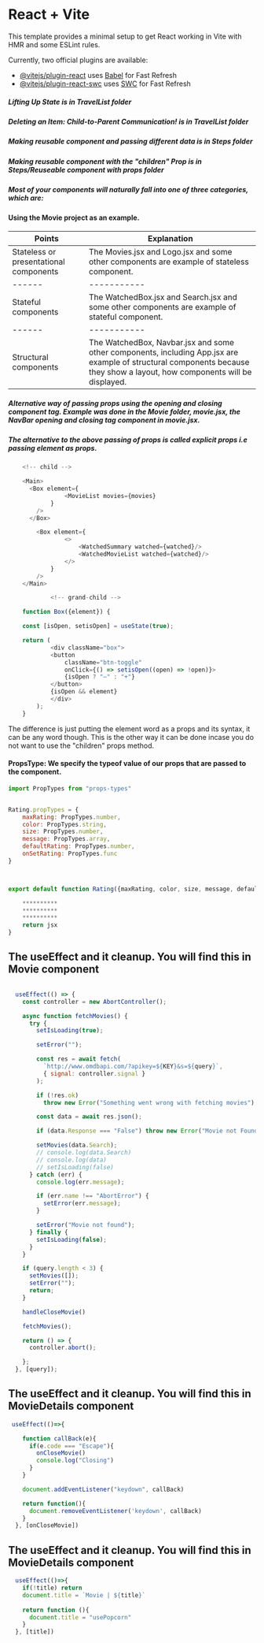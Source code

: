 # React + Vite

This template provides a minimal setup to get React working in Vite with HMR and some ESLint rules.

Currently, two official plugins are available:

- [@vitejs/plugin-react](https://github.com/vitejs/vite-plugin-react/blob/main/packages/plugin-react/README.md) uses [Babel](https://babeljs.io/) for Fast Refresh
- [@vitejs/plugin-react-swc](https://github.com/vitejs/vite-plugin-react-swc) uses [SWC](https://swc.rs/) for Fast Refresh

##### Lifting Up State is in TravelList folder

##### Deleting an Item: Child-to-Parent Communication! is in TravelList folder

##### Making reusable component and passing different data is in Steps folder

##### Making reusable component with the "children" Prop is in Steps/Reuseable component with props folder

##### Most of your components will naturally fall into one of three categories, which are:

#### Using the Movie project as an example.

| Points | Explanation |
| ------ | ----------- |
| Stateless or presentational components | The Movies.jsx and Logo.jsx and some other components are example of stateless component. |
| ------ | ----------- |
| Stateful components | The WatchedBox.jsx and Search.jsx and some other components are example of stateful component. |
| ------ | ----------- |
| Structural components |The WatchedBox, Navbar.jsx and some other components, including App.jsx are example of structural components because they show a layout, how components will be displayed. |

##### Alternative way of passing props using the opening and closing component tag. Example was done in the Movie folder, movie.jsx, the NavBar opening and closing tag component in movie.jsx.

##### The alternative to the above passing of props is called explicit props i.e passing element as props.

``` js
	<!-- child -->

    <Main>
      <Box element={
				<MovieList movies={movies} 
			}
		/>
      </Box>

      	<Box element={
				<>
					<WatchedSummary watched={watched}/>
					<WatchedMovieList watched={watched}/>
				</>
			}
		/>
    </Main>

```

``` js
			<!-- grand-child -->

	function Box({element}) {

	const [isOpen, setisOpen] = useState(true);

	return (
			<div className="box">
			<button
				className="btn-toggle"
				onClick={() => setisOpen((open) => !open)}>
				{isOpen ? "–" : "+"}
			</button>
			{isOpen && element}
			</div>
		);
	}

```

The difference is just putting the element word as a props and its syntax, it can be any word though. This is the other way it can be done incase you do not want to use the "children" props method.

#### PropsType: We specify the typeof value of our props that are passed to the component.

``` js
import PropTypes from "props-types"


Rating.propTypes = {
	maxRating: PropTypes.number,
	color: PropTypes.string,
	size: PropTypes.number,
	message: PropTypes.array,
	defaultRating: PropTypes.number,
	onSetRating: PropTypes.func
}



export default function Rating({maxRating, color, size, message, defaultRating, onSetRating}){

	**********
	**********
	**********
	return jsx
}

```


## The useEffect and it cleanup. You will find this in Movie component

``` js

  useEffect(() => {
    const controller = new AbortController();

    async function fetchMovies() {
      try {
        setIsLoading(true);

        setError("");

        const res = await fetch(
          `http://www.omdbapi.com/?apikey=${KEY}&s=${query}`,
          { signal: controller.signal }
        );

        if (!res.ok)
          throw new Error("Something went wrong with fetching movies");

        const data = await res.json();

        if (data.Response === "False") throw new Error("Movie not Found");

        setMovies(data.Search);
        // console.log(data.Search)
        // console.log(data)
        // setIsLoading(false)
      } catch (err) {
        console.log(err.message);

        if (err.name !== "AbortError") {
          setError(err.message);
        }

        setError("Movie not found");
      } finally {
        setIsLoading(false);
      }
    }

    if (query.length < 3) {
      setMovies([]);
      setError("");
      return;
    }

    handleCloseMovie()

    fetchMovies();

    return () => {
      controller.abort();

    };
  }, [query]);

```

## The useEffect and it cleanup. You will find this in MovieDetails component

``` js
 useEffect(()=>{

    function callBack(e){
      if(e.code === "Escape"){
        onCloseMovie()
        console.log("Closing")
      }
    }

    document.addEventListener("keydown", callBack)

    return function(){
      document.removeEventListener('keydown', callBack)
    }
  }, [onCloseMovie])


```

## The useEffect and it cleanup. You will find this in MovieDetails component

``` js
  useEffect(()=>{
    if(!title) return
    document.title = `Movie | ${title}`
    
    return function (){
      document.title = "usePopcorn"
    }
  }, [title])

```